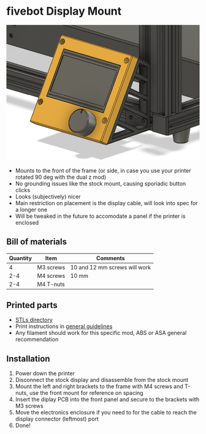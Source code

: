 # fivebot Display Mount

![overview](assets/images/display/display-mount.png)

* Mounts to the front of the frame (or side, in case you use your printer rotated 90 deg with the dual z mod)
* No grounding issues like the stock mount, causing sporiadic button clicks
* Looks (subjectively) nicer
* Main restriction on placement is the display cable, will look into spec for a longer one
* Will be tweaked in the future to accomodate a panel if the printer is enclosed


## Bill of materials
|Quantity|Item|Comments|
|---|---|---|
|4|M3 screws|10 and 12 mm screws will work|
|2-4|M4 screws|10 mm|
|2-4|M4 T-nuts||

## Printed parts
* [STLs directory](https://github.com/fivebot-printer/fivebot/tree/main/display/STLs)
* Print instructions in [general guidelines](index.html#general-instructions)
* Any filament should work for this specific mod, ABS or ASA general recommendation

## Installation
1. Power down the printer
2. Disconnect the stock display and disassemble from the stock mount
3. Mount the left and right brackets to the frame with M4 screws and T-nuts, use the front mount for reference on spacing
4. Insert the diplay PCB into the front panel and secure to the brackets with M3 screws
5. Move the electronics enclosure if you need to for the cable to reach the display connector (leftmost) port
6. Done!
